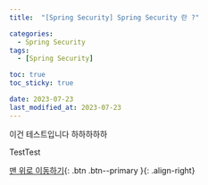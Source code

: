 ```yaml
---
title:  "[Spring Security] Spring Security 란 ?" 

categories:
  - Spring Security
tags:
  - [Spring Security]

toc: true
toc_sticky: true

date: 2023-07-23
last_modified_at: 2023-07-23
---
```

이건 테스트입니다 하하하하하  

TestTest

[맨 위로 이동하기](#){: .btn .btn--primary }{: .align-right}
